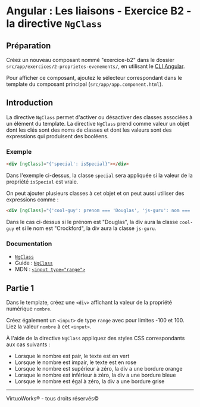 # Angular : Les liaisons - Exercice B2 - la directive `NgClass`


## Préparation
Créez un nouveau composant nommé "exercice-b2" dans le dossier `src/app/exercices/2-proprietes-evenements/`, en utilisant le [CLI Angular](https://angular.io/cli).

Pour afficher ce composant, ajoutez le sélecteur correspondant dans le template du composant principal (`src/app/app.component.html`).

## Introduction
La directive `NgClass` permet d'activer ou désactiver des classes associées à un élément du template. La directive `NgClass` prend comme valeur un objet dont les clés sont des noms de classes et dont les valeurs sont des expressions qui produisent des booléens.

### Exemple
``` html
<div [ngClass]="{'special': isSpecial}"></div>
```

Dans l'exemple ci-dessus, la classe `special` sera appliquée si la valeur de la propriété `isSpecial` est vraie.

On peut ajouter plusieurs classes à cet objet et on peut aussi utiliser des expressions comme :
``` html
<div [ngClass]="{'cool-guy': prenom === 'Douglas', 'js-guru': nom === 'Crockford'}"></div>
```

Dans le cas ci-dessus si le prénom est "Douglas", la div aura la classe `cool-guy` et si le nom est "Crockford", la div aura la classe `js-guru`.

### Documentation
- [`NgClass`](https://angular.io/api/common/NgClass)
- Guide : [`NgClass`](https://angular.io/guide/template-syntax#ngclass)
- MDN : [`<input type="range">`](https://developer.mozilla.org/en-US/docs/Web/HTML/Element/input/range)

## Partie 1
Dans le template, créez une `<div>` affichant la valeur de la propriété numérique `nombre`.

Créez également un `<input>` de type `range` avec pour limites -100 et 100. Liez la valeur `nombre` à cet `<input>`.

À l'aide de la directive `NgClass` appliquez des styles CSS correspondants aux cas suivants :
- Lorsque le nombre est pair, le texte est en vert
- Lorsque le nombre est impair, le texte est en rose
- Lorsque le nombre est supérieur à zéro, la div a une bordure orange
- Lorsque le nombre est inférieur à zéro, la div a une bordure bleue
- Lorsque le nombre est égal à zéro, la div a une bordure grise

---

VirtuoWorks® - tous droits réservés©